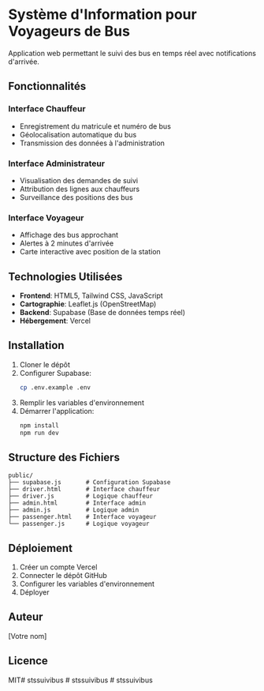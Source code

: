 # Système d'Information pour Voyageurs de Bus

Application web permettant le suivi des bus en temps réel avec notifications d'arrivée.

## Fonctionnalités

### Interface Chauffeur
- Enregistrement du matricule et numéro de bus
- Géolocalisation automatique du bus
- Transmission des données à l'administration

### Interface Administrateur
- Visualisation des demandes de suivi
- Attribution des lignes aux chauffeurs
- Surveillance des positions des bus

### Interface Voyageur
- Affichage des bus approchant
- Alertes à 2 minutes d'arrivée
- Carte interactive avec position de la station

## Technologies Utilisées

- **Frontend**: HTML5, Tailwind CSS, JavaScript
- **Cartographie**: Leaflet.js (OpenStreetMap)
- **Backend**: Supabase (Base de données temps réel)
- **Hébergement**: Vercel

## Installation

1. Cloner le dépôt
2. Configurer Supabase:
   ```bash
   cp .env.example .env
   ```
3. Remplir les variables d'environnement
4. Démarrer l'application:
   ```bash
   npm install
   npm run dev
   ```

## Structure des Fichiers

```
public/
├── supabase.js       # Configuration Supabase
├── driver.html       # Interface chauffeur
├── driver.js         # Logique chauffeur
├── admin.html        # Interface admin
├── admin.js          # Logique admin
├── passenger.html    # Interface voyageur
└── passenger.js      # Logique voyageur
```

## Déploiement

1. Créer un compte Vercel
2. Connecter le dépôt GitHub
3. Configurer les variables d'environnement
4. Déployer

## Auteur
[Votre nom]

## Licence
MIT#   s t s s u i v i b u s  
 #   s t s s u i v i b u s  
 #   s t s s u i v i b u s  
 